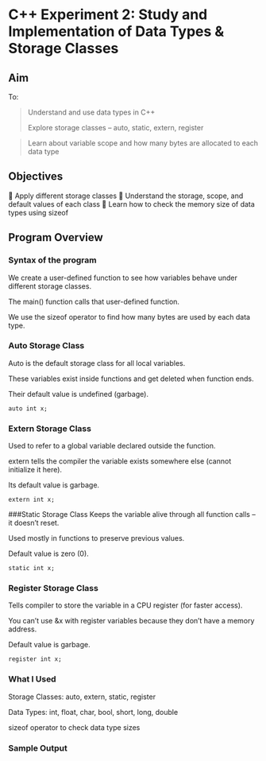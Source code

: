# C++ Experiment 2: Study and Implementation of Data Types & Storage Classes

## Aim
To:
> Understand and use data types in C++
> 
> Explore storage classes – auto, static, extern, register

> Learn about variable scope and how many bytes are allocated to each data type

## Objectives
🔹 Apply different storage classes
🔹 Understand the storage, scope, and default values of each class
🔹 Learn how to check the memory size of data types using sizeof

## Program Overview
### Syntax of the program
We create a user-defined function to see how variables behave under different storage classes.

The main() function calls that user-defined function.

We use the sizeof operator to find how many bytes are used by each data type.

### Auto Storage Class
Auto is the default storage class for all local variables.

These variables exist inside functions and get deleted when function ends.

Their default value is undefined (garbage).
```
auto int x;
```
### Extern Storage Class
Used to refer to a global variable declared outside the function.

extern tells the compiler the variable exists somewhere else (cannot initialize it here).

Its default value is garbage.
```
extern int x;
```
###Static Storage Class
Keeps the variable alive through all function calls – it doesn’t reset.

Used mostly in functions to preserve previous values.

Default value is zero (0).
```
static int x;
```
### Register Storage Class
Tells compiler to store the variable in a CPU register (for faster access).

You can’t use &x with register variables because they don’t have a memory address.

Default value is garbage.
```
register int x;
```
### What I Used
Storage Classes: auto, extern, static, register

Data Types: int, float, char, bool, short, long, double

sizeof operator to check data type sizes

### Sample Output
